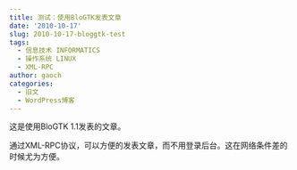 ```yaml
---
title: 测试：使用BloGTK发表文章
date: '2010-10-17'
slug: 2010-10-17-bloggtk-test
tags:
  - 信息技术 INFORMATICS
  - 操作系统 LINUX
  - XML-RPC
author: gaoch
categories:
  - 旧文
  - WordPress博客
---
```



这是使用BloGTK 1.1发表的文章。

通过XML-RPC协议，可以方便的发表文章，而不用登录后台。这在网络条件差的时候尤为方便。
